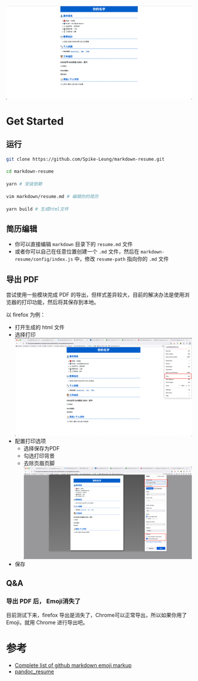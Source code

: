 ![image](./image/preview.png)

# Get Started

## 运行
```bash
git clone https://github.com/Spike-Leung/markdown-resume.git

cd markdown-resume

yarn # 安装依赖

vim markdown/resume.md # 编辑你的简历

yarn build # 生成html文件
```

## 简历编辑
- 你可以直接编辑 `markdown` 目录下的 `resume.md` 文件
- 或者你可以自己在任意位置创建一个 `.md` 文件，然后在 `markdown-resume/config/index.js` 中，修改 `resume-path` 指向你的 `.md` 文件

## 导出 PDF
尝试使用一些模块完成 PDF 的导出，但样式差异较大，目前的解决办法是使用浏览器的打印功能，然后将其保存到本地。

以 firefox 为例：

- 打开生成的 html 文件
- 选择打印
![image](./image/firefox-option.png)
- 配置打印选项
  - 选择保存为PDF
  - 勾选打印背景
  - 去除页眉页脚
![image](./image/print-setting.png)
- 保存

## Q&A
### 导出 PDF 后， Emoji消失了
目前测试下来，firefox 导出是消失了，Chrome可以正常导出，所以如果你用了 Emoji，就用 Chrome 进行导出吧。

# 参考
- [Complete list of github markdown emoji markup](https://gist.github.com/rxaviers/7360908)
- [pandoc_resume](https://github.com/mszep/pandoc_resume)
